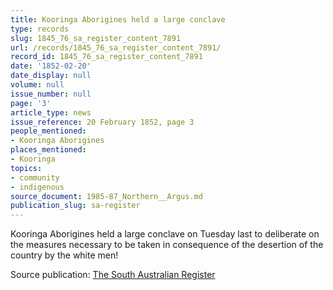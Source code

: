 ```yaml
---
title: Kooringa Aborigines held a large conclave
type: records
slug: 1845_76_sa_register_content_7891
url: /records/1845_76_sa_register_content_7891/
record_id: 1845_76_sa_register_content_7891
date: '1852-02-20'
date_display: null
volume: null
issue_number: null
page: '3'
article_type: news
issue_reference: 20 February 1852, page 3
people_mentioned:
- Kooringa Aborigines
places_mentioned:
- Kooringa
topics:
- community
- indigenous
source_document: 1985-87_Northern__Argus.md
publication_slug: sa-register
---
```


Kooringa Aborigines held a large conclave on Tuesday last to deliberate on the measures necessary to be taken in consequence of the desertion of the country by the white men!

Source publication: [The South Australian Register](/publications/sa-register/)
